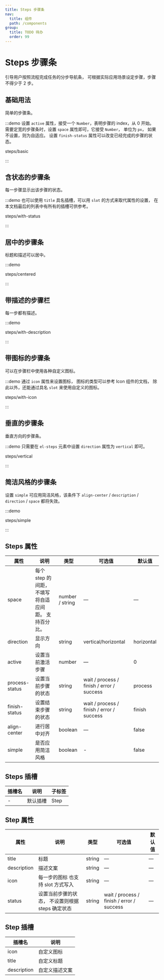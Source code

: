 ```yaml
---
title: Steps 步骤条
nav:
  title: 组件
  path: /components
group:
  title: TODO 待办
  order: 99
---
```

# Steps 步骤条

引导用户按照流程完成任务的分步导航条， 可根据实际应用场景设定步骤，步骤不得少于 2 步。

## 基础用法

简单的步骤条。

:::demo 设置 `active` 属性，接受一个 `Number`，表明步骤的 index，从 0 开始。 需要定宽的步骤条时，设置 `space` 属性即可，它接受 `Number`， 单位为 `px`， 如果不设置，则为自适应。 设置 `finish-status` 属性可以改变已经完成的步骤的状态。

steps/basic

:::

## 含状态的步骤条

每一步骤显示出该步骤的状态。

:::demo 也可以使用 `title` 具名插槽，可以用 `slot` 的方式来取代属性的设置， 在本文档最后的列表中有所有的插槽可供参考。

steps/with-status

:::

## 居中的步骤条

标题和描述可以居中。

:::demo

steps/centered

:::

## 带描述的步骤栏

每一步都有描述。

:::demo

steps/with-description

:::

## 带图标的步骤条

可以在步骤栏中使用各种自定义图标。

:::demo 通过 `icon` 属性来设置图标， 图标的类型可以参考 Icon 组件的文档， 除此以外，还能通过具名 `slot` 来使用自定义的图标。

steps/with-icon

:::

## 垂直的步骤条

垂直方向的步骤条。

:::demo 只需要在 `el-steps` 元素中设置 `direction` 属性为 `vertical` 即可。

steps/vertical

:::

## 简洁风格的步骤条

设置 `simple` 可应用简洁风格，该条件下 `align-center` / `description` / `direction` / `space` 都将失效。

:::demo

steps/simple

:::

## Steps 属性

| 属性             | 说明                            | 类型              | 可选值                                       | 默认值        |
| -------------- | ----------------------------- | --------------- | ----------------------------------------- | ---------- |
| space          | 每个 step 的间距，不填写将自适应间距。 支持百分比。 | number / string | —                                         | —          |
| direction      | 显示方向                          | string          | vertical/horizontal                       | horizontal |
| active         | 设置当前激活步骤                      | number          | —                                         | 0          |
| process-status | 设置当前步骤的状态                     | string          | wait / process / finish / error / success | process    |
| finish-status  | 设置结束步骤的状态                     | string          | wait / process / finish / error / success | finish     |
| align-center   | 进行居中对齐                        | boolean         | —                                         | false      |
| simple         | 是否应用简洁风格                      | boolean         | -                                         | false      |

## Steps 插槽

| 插槽名 | 说明   | 子标签  |
| --- | ---- | ---- |
| -   | 默认插槽 | Step |

## Step 属性

| 属性          | 说明                           | 类型     | 可选值                                       | 默认值 |
| ----------- | ---------------------------- | ------ | ----------------------------------------- | --- |
| title       | 标题                           | string | —                                         | —   |
| description | 描述文案                         | string | —                                         | —   |
| icon        | 每一步的图标 也支持 slot 方式写入         | string | —                                         | —   |
| status      | 设置当前步骤的状态， 不设置则根据 steps 确定状态 | string | wait / process / finish / error / success | —   |

## Step 插槽

| 插槽名         | 说明      |
| ----------- | ------- |
| icon        | 自定义图标   |
| title       | 自定义标题   |
| description | 自定义描述文案 |
